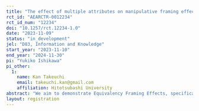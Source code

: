```yaml
---
title: "The effect of multiple attributes on manipulative framing effects"
rct_id: "AEARCTR-0012234"
rct_id_num: "12234"
doi: "10.1257/rct.12234-1.0"
date: "2023-11-09"
status: "in_development"
jel: "D83, Information and Knowledge"
start_year: "2023-11-10"
end_year: "2024-11-30"
pi: "Yukiko Ishikawa"
pi_other:
  1:
    name: Kan Takeuchi
    email: takeuchi.kan@gmail.com
    affiliation: Hitotsubashi University
abstract: "We aim to demonstrate Equivalency Framing Effects, specifically investigating two hypotheses: (i) that the strength of the framing effect varies when the information provider is not neutral, and (ii) that the use of framing with the intent to manipulate can potentially backfire."
layout: registration
---
```


